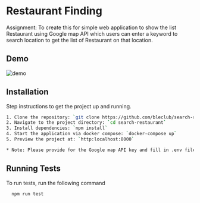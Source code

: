 # Restaurant Finding

Assignment: To create this for simple web application to show the list Restaurant using Google map API which users can enter a keyword to search location to get the list of Restaurant on that location.

## Demo

![demo](https://cdn.pic.in.th/file/picinth/Screenshot-2023-08-15-at-01.27.54.png)

## Installation

Step instructions to get the project up and running.

```bash
1. Clone the repository: `git clone https://github.com/bleclub/search-restaurant.git`
2. Navigate to the project directory: `cd search-restaurant`
3. Install dependencies: `npm install`
4. Start the application via docker compose: `docker-compose up`
5. Preview the project at: `http:localhost:8000`

* Note: Please provide for the Google map API key and fill in .env file as prepare on .env.example

```

## Running Tests

To run tests, run the following command

```bash
  npm run test
```
